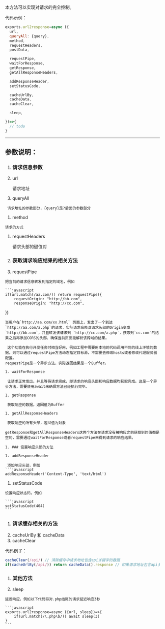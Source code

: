 本方法可以实现对请求的完全控制。

代码示例：
```javascript
exports.url2response=async ({
  url,
  queryAll: {query},
  method,
  requestHeaders,
  postData,

  requestPipe,
  waitForResponse,
  getResponse,
  getAllResponseHeaders,

  addResponseHeader,
  setStatusCode,

  cacheUrlBy,
  cacheData,
  cacheClear,

  sleep,

})=>{
  // todo
}
```

---

## 参数说明：
1. ### 请求信息参数

 1. url

    请求地址

   1. queryAll

     请求地址的参数部分，{query}是?后面的参数部分

  1. method

    请求的方式

  1. requestHeaders

     请求头部的键值对

1. ### 获取请求响应结果的相关方法

  1. requestPipe

    把当前的请求信息转发到指定的域名，例如

    ```javascript
    if(url.match(/aa.com/)) return requestPipe({
        requestOrigin: "http://bb.com",
        responseOrigin: "http://cc.com",
   })
   ```
  当用户在`http://aa.com/xx.html` 页面上，发出了一个到达 `http://aa.com/a.php`的请求，实际请求会修改请求头部的Origin变成`http://bb.com`，并且转发该请求到 `http://cc.com/a.php`，获取到`cc.com`的结果之后再添加CORS的头部，确保当前页面能解析该跨域的结果。

    这个功能在执行开发任务时相当好用，例如工程中需要用本地的代码调用不同的线上环境的数据，则可以通过requestPipe方法动态指定目标源，不需要去修改hosts或者修改代理服务器配置。
  requestPipe是一个异步方法，实际返回结果是一个Buffer。

  1. waitForResponse

    让请求正常发出，并且等待请求完成，即请求的响应头部和响应数据均获取完成。这是一个异步方法，需要使用await来确保方法已经执行完毕。

  1. getResponse

    获取响应的数据，返回值为Buffer

  1. getAllResponseHeaders

    获取响应的所有头部，返回值为对象

  getResponse和getAllResponseHeaders这两个方法在请求没有被响应之前获取到的值都是空的，需要通过waitForResponse或者requestPipe来得到请求的响应结果。

1. ### 设置响应头部的方法

  1. addResponseHeader

    添加响应头部，例如
   ```javascript
   addResponseHeader('Content-Type', 'text/html')
   ```
  1. setStatusCode

    设置响应状态码，例如

    ```javascript
    setStatusCode(404)
    ```

1. ### 请求缓存相关的方法
  1. cacheUrlBy 和 cacheData
  1. cacheClear

  代码例子：
  ```javascript
  cacheClear(/api/) // 清除缓存中请求地址包含api关键字的数据
  if(cacheUrlBy(/api/)) return cacheData().response // 如果请求地址包含api关键字，则首次请求被缓存，之后每次从缓存中直接返回结果
  ```


1. ### 其他方法

  1. sleep

    延迟响应，例如以下代码将对.php结尾的请求延迟响应3秒

    ```javascript
    exports.url2response=async ({url, sleep})=>{
        if(url.match(/\.php\b/)) await sleep(3)
    }
    ```



